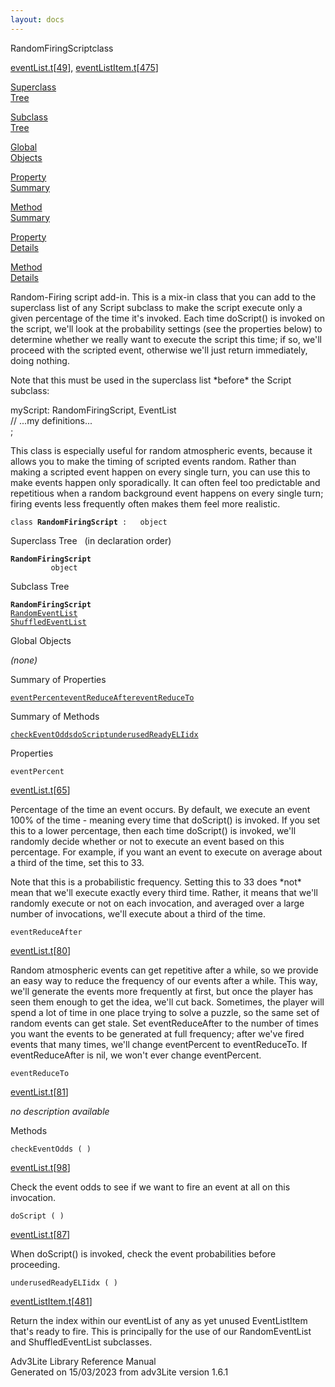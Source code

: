 ```yaml
---
layout: docs
---
```

<span class="title">RandomFiringScript</span><span class="type">class</span>

[eventList.t](../file/eventList.t.html)\[[49](../source/eventList.t.html#49)\],
[eventListItem.t](../file/eventListItem.t.html)\[[475](../source/eventListItem.t.html#475)\]

[Superclass  
Tree](#_SuperClassTree_)

[Subclass  
Tree](#_SubClassTree_)

[Global  
Objects](#_ObjectSummary_)

[Property  
Summary](#_PropSummary_)

[Method  
Summary](#_MethodSummary_)

[Property  
Details](#_Properties_)

[Method  
Details](#_Methods_)



Random-Firing script add-in. This is a mix-in class that you can add to
the superclass list of any Script subclass to make the script execute
only a given percentage of the time it's invoked. Each time doScript()
is invoked on the script, we'll look at the probability settings (see
the properties below) to determine whether we really want to execute the
script this time; if so, we'll proceed with the scripted event,
otherwise we'll just return immediately, doing nothing.

Note that this must be used in the superclass list \*before\* the Script
subclass:

myScript: RandomFiringScript, EventList  
// ...my definitions...  
;

This class is especially useful for random atmospheric events, because
it allows you to make the timing of scripted events random. Rather than
making a scripted event happen on every single turn, you can use this to
make events happen only sporadically. It can often feel too predictable
and repetitious when a random background event happens on every single
turn; firing events less frequently often makes them feel more
realistic.

`class `**`RandomFiringScript`**` :   object`



<span id="_SuperClassTree_"></span>



<span class="hdln">Superclass Tree</span>   (in declaration order)



**`RandomFiringScript`**  
`         object`  
<span id="_SubClassTree_"></span>



<span class="hdln">Subclass Tree</span>  



**`RandomFiringScript`**  
[`RandomEventList`](../object/RandomEventList.html)  
[`ShuffledEventList`](../object/ShuffledEventList.html)  
<span id="_ObjectSummary_"></span>



<span class="hdln">Global Objects</span>  



*(none)* <span id="_PropSummary_"></span>



<span class="hdln">Summary of Properties</span>  



[`eventPercent`](#eventPercent)[`eventReduceAfter`](#eventReduceAfter)[`eventReduceTo`](#eventReduceTo)

<span id="_MethodSummary_"></span>



<span class="hdln">Summary of Methods</span>  



[`checkEventOdds`](#checkEventOdds)[`doScript`](#doScript)[`underusedReadyELIidx`](#underusedReadyELIidx)

<span id="_Properties_"></span>



<span class="hdln">Properties</span>  



<span id="eventPercent"></span>

`eventPercent`

[eventList.t](../file/eventList.t.html)\[[65](../source/eventList.t.html#65)\]



Percentage of the time an event occurs. By default, we execute an event
100% of the time - meaning every time that doScript() is invoked. If you
set this to a lower percentage, then each time doScript() is invoked,
we'll randomly decide whether or not to execute an event based on this
percentage. For example, if you want an event to execute on average
about a third of the time, set this to 33.

Note that this is a probabilistic frequency. Setting this to 33 does
\*not\* mean that we'll execute exactly every third time. Rather, it
means that we'll randomly execute or not on each invocation, and
averaged over a large number of invocations, we'll execute about a third
of the time.



<span id="eventReduceAfter"></span>

`eventReduceAfter`

[eventList.t](../file/eventList.t.html)\[[80](../source/eventList.t.html#80)\]



Random atmospheric events can get repetitive after a while, so we
provide an easy way to reduce the frequency of our events after a while.
This way, we'll generate the events more frequently at first, but once
the player has seen them enough to get the idea, we'll cut back.
Sometimes, the player will spend a lot of time in one place trying to
solve a puzzle, so the same set of random events can get stale. Set
eventReduceAfter to the number of times you want the events to be
generated at full frequency; after we've fired events that many times,
we'll change eventPercent to eventReduceTo. If eventReduceAfter is nil,
we won't ever change eventPercent.



<span id="eventReduceTo"></span>

`eventReduceTo`

[eventList.t](../file/eventList.t.html)\[[81](../source/eventList.t.html#81)\]



*no description available*



<span id="_Methods_"></span>



<span class="hdln">Methods</span>  



<span id="checkEventOdds"></span>

`checkEventOdds ( )`

[eventList.t](../file/eventList.t.html)\[[98](../source/eventList.t.html#98)\]



Check the event odds to see if we want to fire an event at all on this
invocation.



<span id="doScript"></span>

`doScript ( )`

[eventList.t](../file/eventList.t.html)\[[87](../source/eventList.t.html#87)\]



When doScript() is invoked, check the event probabilities before
proceeding.



<span id="underusedReadyELIidx"></span>

`underusedReadyELIidx ( )`

[eventListItem.t](../file/eventListItem.t.html)\[[481](../source/eventListItem.t.html#481)\]



Return the index within our eventList of any as yet unused EventListItem
that's ready to fire. This is principally for the use of our
RandomEventList and ShuffledEventList subclasses.





Adv3Lite Library Reference Manual  
Generated on 15/03/2023 from adv3Lite version 1.6.1


